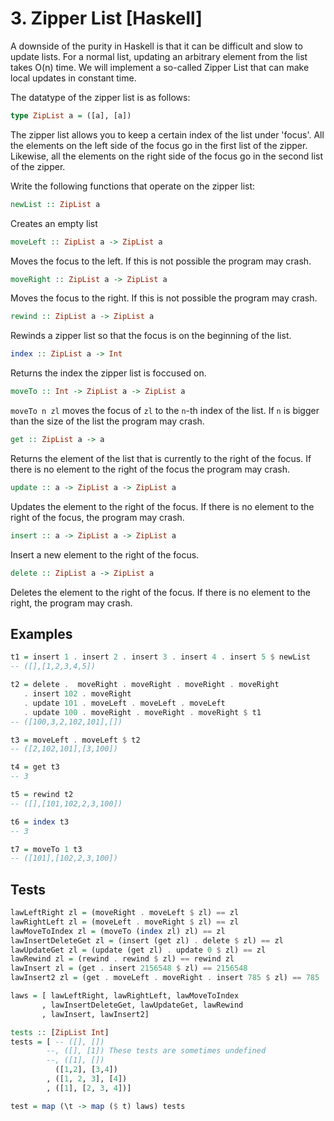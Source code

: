 # 3. Zipper List [Haskell]

A downside of the purity in Haskell is that it can be difficult and slow to update lists. For a normal list,
updating an arbitrary element from the list takes O(n) time. We will implement a so-called Zipper List that
can make local updates in constant time.

The datatype of the zipper list is as follows:

```haskell
type ZipList a = ([a], [a])
```
The zipper list allows you to keep a certain index of the list under 'focus'.
All the elements on the left side of the focus go in the first list of the zipper.
Likewise, all the elements on the right side of the focus go in the second list of the zipper.

Write the following functions that operate on the zipper list:

```haskell
newList :: ZipList a
```

Creates an empty list

```haskell
moveLeft :: ZipList a -> ZipList a
```
Moves the focus to the left. If this is not possible the program may crash.

```haskell
moveRight :: ZipList a -> ZipList a
```
Moves the focus to the right. If this is not possible the program may crash.

```haskell
rewind :: ZipList a -> ZipList a
```
Rewinds a zipper list so that the focus is on the beginning of the list.

```haskell
index :: ZipList a -> Int
```
Returns the index the zipper list is foccused on.

```haskell
moveTo :: Int -> ZipList a -> ZipList a
```
`moveTo n zl` moves the focus of `zl` to the `n`-th index of the list. If `n` is bigger than the size of the list the program may crash.

```haskell
get :: ZipList a -> a
```
Returns the element of the list that is currently to the right of the focus. If there is no element to the right of the focus the program may crash.

```haskell
update :: a -> ZipList a -> ZipList a
```
Updates the element to the right of the focus. If there is no element to the right of the focus, the program may crash.

```haskell
insert :: a -> ZipList a -> ZipList a
```
Insert a new element to the right of the focus.

```haskell
delete :: ZipList a -> ZipList a
```
Deletes the element to the right of the focus. If there is no element to the right, the program may crash.

## Examples
```haskell
t1 = insert 1 . insert 2 . insert 3 . insert 4 . insert 5 $ newList
-- ([],[1,2,3,4,5])

t2 = delete .  moveRight . moveRight . moveRight . moveRight
   . insert 102 . moveRight
   . update 101 . moveLeft . moveLeft . moveLeft
   . update 100 . moveRight . moveRight . moveRight $ t1
-- ([100,3,2,102,101],[])

t3 = moveLeft . moveLeft $ t2
-- ([2,102,101],[3,100])

t4 = get t3
-- 3

t5 = rewind t2
-- ([],[101,102,2,3,100])

t6 = index t3
-- 3

t7 = moveTo 1 t3
-- ([101],[102,2,3,100])
```

## Tests
```haskell
lawLeftRight zl = (moveRight . moveLeft $ zl) == zl
lawRightLeft zl = (moveLeft . moveRight $ zl) == zl
lawMoveToIndex zl = (moveTo (index zl) zl) == zl
lawInsertDeleteGet zl = (insert (get zl) . delete $ zl) == zl
lawUpdateGet zl = (update (get zl) . update 0 $ zl) == zl
lawRewind zl = (rewind . rewind $ zl) == rewind zl
lawInsert zl = (get . insert 2156548 $ zl) == 2156548
lawInsert2 zl = (get . moveLeft . moveRight . insert 785 $ zl) == 785

laws = [ lawLeftRight, lawRightLeft, lawMoveToIndex
       , lawInsertDeleteGet, lawUpdateGet, lawRewind
       , lawInsert, lawInsert2]

tests :: [ZipList Int]
tests = [ -- ([], [])
        --, ([], [1]) These tests are sometimes undefined
        --, ([1], [])
          ([1,2], [3,4])
        , ([1, 2, 3], [4])
        , ([1], [2, 3, 4])]

test = map (\t -> map ($ t) laws) tests
```
